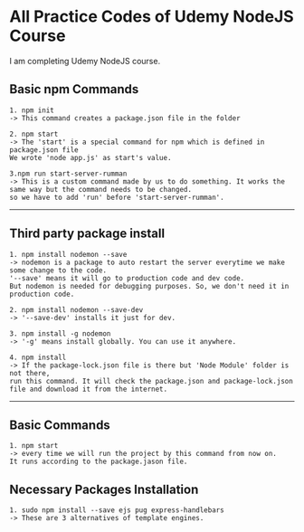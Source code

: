 # All Practice Codes of Udemy NodeJS Course

I am completing Udemy NodeJS course. 

## Basic npm Commands
```$xslt
1. npm init
-> This command creates a package.json file in the folder

2. npm start
-> The 'start' is a special command for npm which is defined in package.json file
We wrote 'node app.js' as start's value. 

3.npm run start-server-rumman
-> This is a custom command made by us to do something. It works the same way but the command needs to be changed.
so we have to add 'run' before 'start-server-rumman'.
```

---
## Third party package install
```$xslt
1. npm install nodemon --save
-> nodemon is a package to auto restart the server everytime we make some change to the code.
'--save' means it will go to production code and dev code.
But nodemon is needed for debugging purposes. So, we don't need it in production code.

2. npm install nodemon --save-dev
-> '--save-dev' installs it just for dev. 

3. npm install -g nodemon
-> '-g' means install globally. You can use it anywhere.

4. npm install
-> If the package-lock.json file is there but 'Node Module' folder is not there, 
run this command. It will check the package.json and package-lock.json file and download it from the internet. 
```
---
## Basic Commands
```$xslt
1. npm start
-> every time we will run the project by this command from now on. 
It runs according to the package.jason file.
```

## Necessary Packages Installation
```$xslt
1. sudo npm install --save ejs pug express-handlebars
-> These are 3 alternatives of template engines.
```
